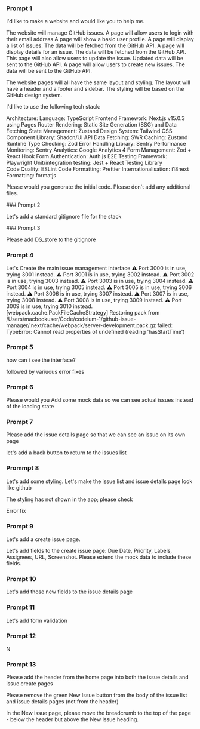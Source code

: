 ### Prompt 1

I'd like to make a website and would like you to help me.

The website will manage GitHub issues. 
A page will allow users to login with their email address
A page will show a basic user profile.
A page will display a list of issues. The data will be fetched from the GitHub API.
A page will display details for an issue. The data will be fetched from the GitHub API. This page will also allow users to update the issue. Updated data will be sent to the GitHub API.
A page will allow users to create new issues. The data will be sent to the GitHub API.

The website pages will all have the same layout and styling. The layout will have a header and a footer and sidebar. The styling will be based on the GitHub design system.

I'd like to use the following tech stack:  

Architecture:
Language: TypeScript
Frontend Framework: Next.js v15.0.3 using Pages Router
Rendering: Static Site Generation (SSG) and Data Fetching
State Management: Zustand
Design System: Tailwind CSS
Component Library: Shadcn/UI
API Data Fetching: SWR
Caching: Zustand
Runtime Type Checking: Zod
Error Handling Library: Sentry
Performance Monitoring: Sentry
Analytics: Google Analytics 4
Form Management: Zod + React Hook Form
Authentication: Auth.js
E2E Testing Framework: Playwright
Unit/integration testing: Jest + React Testing Library  
Code Quality: ESLint
Code Formatting: Prettier
Internationalisation: i18next
Formatting: formatjs

Please would you generate the initial code. Please don't add any additional files.

### Prompt 2 

Let's add a standard gitignore file for the stack

### Prompt 3

Please add DS_store to the gitignore

### Prompt 4 

Let's Create the main issue management interface ⚠ Port 3000 is in use, trying 3001 instead.
 ⚠ Port 3001 is in use, trying 3002 instead.
 ⚠ Port 3002 is in use, trying 3003 instead.
 ⚠ Port 3003 is in use, trying 3004 instead.
 ⚠ Port 3004 is in use, trying 3005 instead.
 ⚠ Port 3005 is in use, trying 3006 instead.
 ⚠ Port 3006 is in use, trying 3007 instead.
 ⚠ Port 3007 is in use, trying 3008 instead.
 ⚠ Port 3008 is in use, trying 3009 instead.
 ⚠ Port 3009 is in use, trying 3010 instead.
<w> [webpack.cache.PackFileCacheStrategy] Restoring pack from /Users/macbookuser/Code/codeium-1/github-issue-manager/.next/cache/webpack/server-development.pack.gz failed: TypeError: Cannot read properties of undefined (reading 'hasStartTime')


### Prompt 5

how can i see the interface?

followed by variuous error fixes

### Prompt 6

Please would you Add some mock data so we can see actual issues instead of the loading state

### Prompt 7

Please add the issue details page so that we can see an issue on its own page

let's add a back button to return to the issues list

### Prommpt 8

Let's add some styling. Let's make the issue list and issue details page look like github

The styling has not shown in the app; please check

Error fix

### Prompt 9

Let's add a create issue page. 

Let's add fields to the create issue page: Due Date, Priority, Labels, Assignees, URL, Screenshot. Please extend the mock data to include these fields.

### Prompt 10

Let's add those new fields to the issue details page

### Prompt 11

Let's add form validation

### Prompt 12

N

### Prompt 13

Please add the header from the home page into both the issue details and issue create pages

Please remove the green New Issue button from the body of the issue list and issue details pages (not from the header)

In the New issue page, please move the breadcrumb to the top of the page - below the header but above the New Issue heading. 